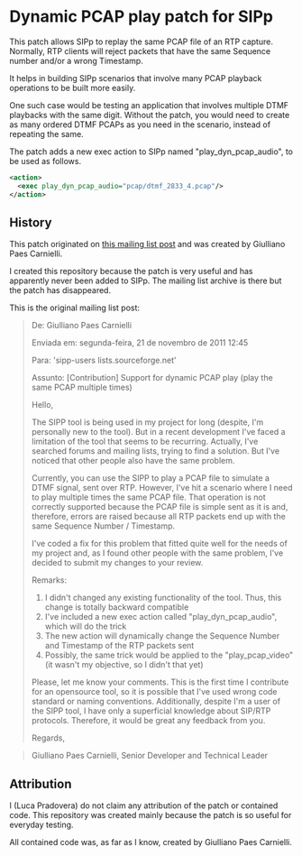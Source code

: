 Dynamic PCAP play patch for SIPp
=======================

This patch allows SIPp to replay the same PCAP file of an RTP capture. Normally, RTP clients will reject packets that have the same Sequence number and/or a wrong Timestamp.

It helps in building SIPp scenarios that involve many PCAP playback operations to be built more easily.

One such case would be testing an application that involves multiple DTMF playbacks with the same digit. Without the patch, you would need to create as many ordered DTMF PCAPs as you need in the scenario, instead of repeating the same.

The patch adds a new exec action to SIPp named "play\_dyn\_pcap\_audio", to be used as follows.

```xml
<action>
  <exec play_dyn_pcap_audio="pcap/dtmf_2833_4.pcap"/>
</action>
```

History
-------

This patch originated on [this mailing list post](http://permalink.gmane.org/gmane.comp.telephony.sipp.user/5751) and was created by Giulliano Paes Carnielli.

I created this repository because the patch is very useful and has apparently never been added to SIPp. The mailing list archive is there but the patch has disappeared.

This is the original mailing list post:

> De: Giulliano Paes Carnielli 
> 
> Enviada em: segunda-feira, 21 de novembro de 2011 12:45
> 
> Para: 'sipp-users <at> lists.sourceforge.net'
> 
> Assunto: [Contribution] Support for dynamic PCAP play (play the same PCAP multiple times)
> 
> Hello,
> 
> The SIPP tool is being used in my project for long (despite, I'm personally new to the tool). But in a recent
> development I've faced a limitation of the tool that seems to be recurring. Actually, I've searched
> forums and mailing lists, trying to find a solution. But I've noticed that other people also have the same problem.
> 
> Currently, you can use the SIPP to play a PCAP file to simulate a DTMF signal, sent over RTP. However, I've hit
> a scenario where I need to play multiple times the same PCAP file. That operation is not correctly
> supported because the PCAP file is simple sent as it is and, therefore, errors are raised because all RTP
> packets end up with the same Sequence Number / Timestamp.
> 
> I've coded a fix for this problem that fitted quite well for the needs of my project and, as I found other
> people with the same problem, I've decided to submit my changes to your review.
> 
> Remarks:
> 1. I didn't changed any existing functionality of the tool. Thus, this change is totally backward compatible
> 2. I've included a new exec action called "play\_dyn\_pcap\_audio", which will do the trick
> 3. The new action will dynamically change the Sequence Number and Timestamp of the RTP packets sent
> 4. Possibly, the same trick would be applied to the "play\_pcap\_video" (it wasn't my objective, so I didn't
> that yet)
> 
> Please, let me know your comments. This is the first time I contribute for an opensource tool, so it is
> possible that I've used wrong code standard or naming conventions. Additionally, despite I'm a user of
> the SIPP tool, I have only a superficial knowledge about SIP/RTP protocols. Therefore, it would be great
> any feedback from you.
> 
> Regards,

> Giulliano Paes Carnielli, Senior Developer and Technical Leader 

Attribution
-----------

I (Luca Pradovera) do not claim any attribution of the patch or contained code. This repository was created mainly because the patch is so useful for everyday testing.

All contained code was, as far as I know, created by Giulliano Paes Carnielli.
